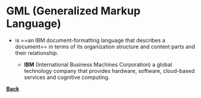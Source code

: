 # GML (Generalized Markup Language)
- is ==an IBM document-formatting language that describes a document== in terms of its organization structure and content parts and their relationship.
	
	- **IBM** (International Business Machines Corporation)
	a global technology company that provides hardware, software, cloud-based services and cognitive computing.

**[Back](HTML.md)**